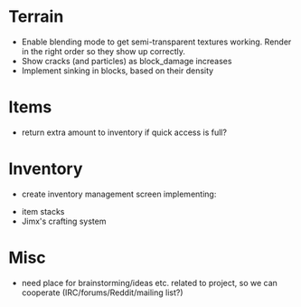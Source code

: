 # Terrain

* Enable blending mode to get semi-transparent textures working. Render in the right order so they show up correctly.
* Show cracks (and particles) as block_damage increases
* Implement sinking in blocks, based on their density

# Items

* return extra amount to inventory if quick access is full?

# Inventory

* create inventory management screen implementing:
- item stacks
- Jimx's crafting system

# Misc
- need place for brainstorming/ideas etc. related to project, so we can cooperate (IRC/forums/Reddit/mailing list?)
